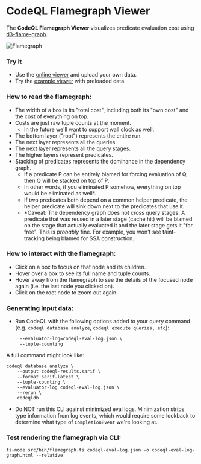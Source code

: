 # CodeQL Flamegraph Viewer

The **CodeQL Flamegraph Viewer** visualizes predicate evaluation cost using [d3-flame-graph](https://github.com/spiermar/d3-flame-graph).

![Flamegraph](./media/flamegraph.png)

### Try it
- Use the [online viewer](https://wwong.github.io/codeql-flamegraph-viewer/) and upload your own data.
- Try the [example viewer](https://wwong.github.io/codeql-flamegraph-viewer/example.html) with preloaded data.


### How to read the flamegraph:
- The width of a box is its "total cost", including both its "own cost" and the cost of everything on top.
- Costs are just raw tuple counts at the moment.
    - In the future we'll want to support wall clock as well.
- The bottom layer ("root") represents the entire run.
- The next layer represents all the queries.
- The next layer represents all the query stages.
- The higher layers represent predicates.
- Stacking of predicates represents the dominance in the dependency graph.
    - If a predicate P can be entirely blamed for forcing evaluation of Q, then Q will be stacked on top of P.
    - In other words, if you eliminated P somehow, everything on top would be eliminated as well*.
    - If two predicates both depend on a common helper predicate, the helper predicate will sink down next to the predicates that use it.
    - *Caveat: The dependency graph does not cross query stages. A predicate that was reused in a later stage (cache hit) will be blamed on the stage that actually evaluated it and the later stage gets it "for free". This is _probably_ fine. For example, you won't see taint-tracking being blamed for SSA construction.

### How to interact with the flamegraph:
- Click on a box to focus on that node and its children.
- Hover over a box to see its full name and tuple counts.
- Hover away from the flamegraph to see the details of the focused node again (i.e. the last node you clicked on).
- Click on the root node to zoom out again.

### Generating input data:
- Run CodeQL with the following options added to your query command (e.g. `codeql database analyze`, `codeql execute queries, etc`):
```
     --evaluator-log=codeql-eval-log.json \
     --tuple-counting
```

A full command might look like:

```
codeql database analyze \
    --output codeql-results.sarif \
    --format sarif-latest \
    --tuple-counting \
    --evaluator-log codeql-eval-log.json \
    --rerun \
    codeqldb
```

- Do NOT run this CLI against minimized eval logs. Minimization strips type information from log events, which would require some lookback to determine what type of `CompletionEvent` we're looking at.

### Test rendering the flamegraph via CLI:

```
ts-node src/bin/flamegraph.ts codeql-eval-log.json -o codeql-eval-log-graph.html --relative

```

